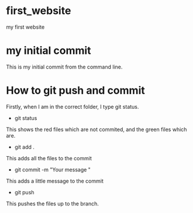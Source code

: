 # first_website
my first website


# my initial commit

This is my initial commit from the command line.

# How to git push and commit

Firstly, when I am in the correct folder, I type git status.

- git status

This shows the red files which are not commited, and the green files which are.

- git add .

This adds all the files to the commit

- git commit -m "Your message "

This adds a little message to the commit

- git push

This pushes the files up to the branch.
